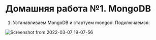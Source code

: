 # Домашняя работа №1. MongoDB

1. Устанавливаем MongoDB и стартуем mongod. Подключаемся:

![Screenshot from 2022-03-07 19-07-56](https://user-images.githubusercontent.com/60742399/157073586-475eb1c7-4ed2-486a-9338-be0dbef76963.png)
